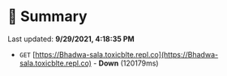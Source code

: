# 📖 Summary
Last updated: **9/29/2021, 4:18:35 PM**

- `GET` [https://Bhadwa-sala.toxicblte.repl.co](https://Bhadwa-sala.toxicblte.repl.co) - **Down** (120179ms)
